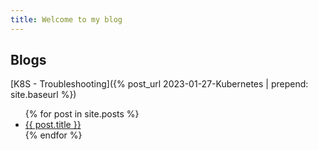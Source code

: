 ```yaml
---
title: Welcome to my blog
---
```


## Blogs

[K8S - Troubleshooting]({% post_url 2023-01-27-Kubernetes | prepend: site.baseurl %})


<ul>
  {% for post in site.posts %}
    <li>
      <a href="{{ post.url | prepend: site.baseurl}}">{{ post.title }}</a>
    </li>
  {% endfor %}
</ul>
